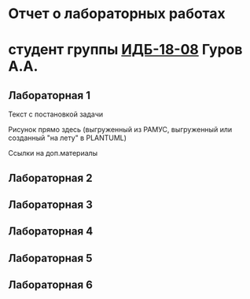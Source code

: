 # Отчет о лабораторных работах
# студент группы [ИДБ-18-08](https://github.com/stankin/design-part-1/wiki/list-idb-18-08) Гуров А.А.

## Лабораторная 1

Текст с постановкой задачи

Рисунок прямо здесь (выгруженный из РАМУС, выгруженный или созданный "на лету" в PLANTUML)

Ссылки на доп.материалы

## Лабораторная 2

## Лабораторная 3

## Лабораторная 4

## Лабораторная 5

## Лабораторная 6
